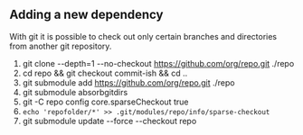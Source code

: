 ## Adding a new dependency
With git it is possible to check out only certain branches and directories from another git repository.
1. git clone --depth=1 --no-checkout https://github.com/org/repo.git ./repo
1. cd repo && git checkout commit-ish && cd ..
1. git submodule add https://github.com/org/repo.git ./repo
1. git submodule absorbgitdirs
1. git -C repo config core.sparseCheckout true
1. `echo 'repofolder/*' >> .git/modules/repo/info/sparse-checkout`
1. git submodule update --force --checkout repo

